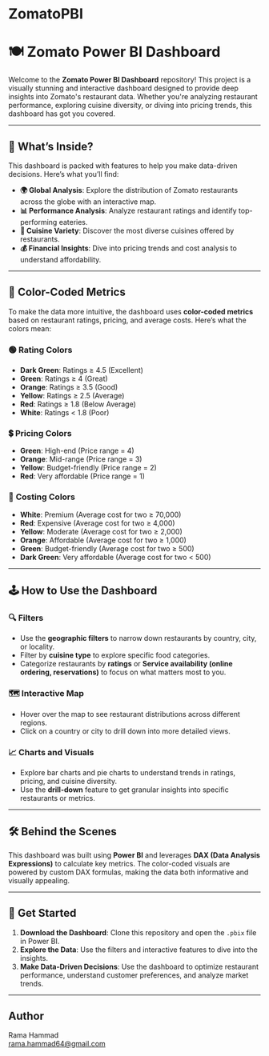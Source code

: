 # ZomatoPBI

# 🍽️ Zomato Power BI Dashboard

Welcome to the **Zomato Power BI Dashboard** repository! This project is a visually stunning and interactive dashboard designed to provide deep insights into Zomato's restaurant data. Whether you're analyzing restaurant performance, exploring cuisine diversity, or diving into pricing trends, this dashboard has got you covered.

---

## 🌟 **What’s Inside?**

This dashboard is packed with features to help you make data-driven decisions. Here’s what you’ll find:

- **🌍 Global Analysis**: Explore the distribution of Zomato restaurants across the globe with an interactive map.
- **📊 Performance Analysis**: Analyze restaurant ratings and identify top-performing eateries.
- **🍜 Cuisine Variety**: Discover the most diverse cuisines offered by restaurants.
- **💰 Financial Insights**: Dive into pricing trends and cost analysis to understand affordability.

---

## 🎨 **Color-Coded Metrics**

To make the data more intuitive, the dashboard uses **color-coded metrics** based on restaurant ratings, pricing, and average costs. Here’s what the colors mean:

### 🟢 **Rating Colors**
- **Dark Green**: Ratings ≥ 4.5 (Excellent)
- **Green**: Ratings ≥ 4 (Great)
- **Orange**: Ratings ≥ 3.5 (Good)
- **Yellow**: Ratings ≥ 2.5 (Average)
- **Red**: Ratings ≥ 1.8 (Below Average)
- **White**: Ratings < 1.8 (Poor)

### 💲 **Pricing Colors**
- **Green**: High-end (Price range = 4)
- **Orange**: Mid-range (Price range = 3)
- **Yellow**: Budget-friendly (Price range = 2)
- **Red**: Very affordable (Price range = 1)

### 💸 **Costing Colors**
- **White**: Premium (Average cost for two ≥ 70,000)
- **Red**: Expensive (Average cost for two ≥ 4,000)
- **Yellow**: Moderate (Average cost for two ≥ 2,000)
- **Orange**: Affordable (Average cost for two ≥ 1,000)
- **Green**: Budget-friendly (Average cost for two ≥ 500)
- **Dark Green**: Very affordable (Average cost for two < 500)

---

## 🕹️ **How to Use the Dashboard**

### 🔍 **Filters**
- Use the **geographic filters** to narrow down restaurants by country, city, or locality.
- Filter by **cuisine type** to explore specific food categories.
- Categorize restaurants by **ratings** or **Service availability (online ordering, reservations)** to focus on what matters most to you.

### 🗺️ **Interactive Map**
- Hover over the map to see restaurant distributions across different regions.
- Click on a country or city to drill down into more detailed views.

### 📈 **Charts and Visuals**
- Explore bar charts and pie charts to understand trends in ratings, pricing, and cuisine diversity.
- Use the **drill-down** feature to get granular insights into specific restaurants or metrics.

---

## 🛠️ **Behind the Scenes**

This dashboard was built using **Power BI** and leverages **DAX (Data Analysis Expressions)** to calculate key metrics. The color-coded visuals are powered by custom DAX formulas, making the data both informative and visually appealing.

---

## 🚀 **Get Started**

1. **Download the Dashboard**: Clone this repository and open the `.pbix` file in Power BI.
2. **Explore the Data**: Use the filters and interactive features to dive into the insights.
3. **Make Data-Driven Decisions**: Use the dashboard to optimize restaurant performance, understand customer preferences, and analyze market trends.

---

## **Author**
Rama Hammad  
rama.hammad64@gmail.com

